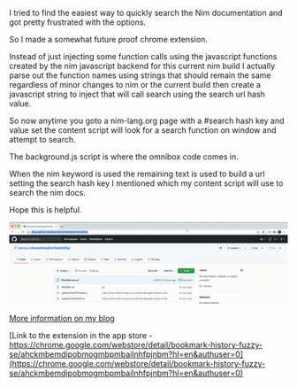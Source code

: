 I tried to find the easiest way to quickly search the Nim documentation and got pretty frustrated with the options.

So I made a somewhat future proof chrome extension.

Instead of just injecting some function calls using the javascript functions created by the nim javascript backend for this current nim build I actually parse out the function names using strings that should remain the same regardless of minor changes to nim or the current build then create a javascript string to inject that will call search using the search url hash value.

So now anytime you goto a nim-lang.org page with a #search hash key and value set the content script will look for a search function on window and attempt to search.

The background.js script is where the omnibox code comes in.

When the nim keyword is used the remaining text is used to build a url setting the search hash key I mentioned which my content script will use to search the nim docs.

Hope this is helpful.


![Animated gif showing usage of the chrome plugin](usage.gif)


[More information on my blog](https://bradbarrows.com/post/chromesearchextension)


[Link to the extension in the app store - https://chrome.google.com/webstore/detail/bookmark-history-fuzzy-se/ahckmbemdipobmogmbpmbailnhfpjnbm?hl=en&authuser=0](https://chrome.google.com/webstore/detail/bookmark-history-fuzzy-se/ahckmbemdipobmogmbpmbailnhfpjnbm?hl=en&authuser=0)
